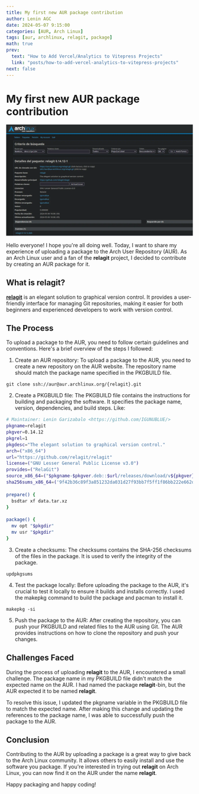 ```yaml
---
title: My first new AUR package contribution
author: Lenin AGC
date: 2024-05-07 9:15:00
categories: [AUR, Arch Linux]
tags: [aur, archlinux, relagit, package]
math: true
prev:
  text: "How to Add Vercel/Analytics to Vitepress Projects"
  link: "posts/how-to-add-vercel-analytics-to-vitepress-projects"
next: false
---
```

# My first new AUR package contribution
![vitepress logo with clouds](/assets/img_posts/post10_img0.webp)

Hello everyone! I hope you're all doing well. Today, I want to share my experience of uploading a package to the Arch User Repository (AUR). As an Arch Linux user and a fan of the **relagit** project, I decided to contribute by creating an AUR package for it.

## What is **relagit**?
[**relagit**](https://rela.dev/) is an elegant solution to graphical version control. It provides a user-friendly interface for managing Git repositories, making it easier for both beginners and experienced developers to work with version control.

## The Process
To upload a package to the AUR, you need to follow certain guidelines and conventions. Here's a brief overview of the steps I followed:

1. Create an AUR repository: To upload a package to the AUR, you need to create a new repository on the AUR website. The repository name should match the package name specified in the PKGBUILD file.
```console
git clone ssh://aur@aur.archlinux.org/{relagit}.git
```

2. Create a PKGBUILD file: The PKGBUILD file contains the instructions for building and packaging the software. It specifies the package name, version, dependencies, and build steps. Like:
```bash
# Maintainer: Lenin Garizabalo <https://github.com/IGUNUBLUE/>
pkgname=relagit
pkgver=0.14.12
pkgrel=1
pkgdesc="The elegant solution to graphical version control."
arch=("x86_64")
url="https://github.com/relagit/relagit"
license=("GNU Lesser General Public License v3.0")
provides=("RelaGit")
source_x86_64=("$pkgname-$pkgver.deb::$url/releases/download/v${pkgver}/${provides}-linux.deb")
sha256sums_x86_64=('9f42b36c89f3a851232da031d27f93bb7f5ff1f86bb222e662d1ae9b6a72162a')

prepare() {
  bsdtar xf data.tar.xz
}

package() {
  mv opt "$pkgdir"
  mv usr "$pkgdir"
}
```
3. Create a checksums: The checksums contains the SHA-256 checksums of the files in the package. It is used to verify the integrity of the package.
```console
updpkgsums 
```
4. Test the package locally: Before uploading the package to the AUR, it's crucial to test it locally to ensure it builds and installs correctly. I used the makepkg command to build the package and pacman to install it.
```console
makepkg -si
```
5. Push the package to the AUR: After creating the repository, you can push your PKGBUILD and related files to the AUR using Git. The AUR provides instructions on how to clone the repository and push your changes.

## Challenges Faced
During the process of uploading **relagit** to the AUR, I encountered a small challenge. The package name in my PKGBUILD file didn't match the expected name on the AUR. I had named the package **relagit**-bin, but the AUR expected it to be named **relagit**.

To resolve this issue, I updated the pkgname variable in the PKGBUILD file to match the expected name. After making this change and updating the references to the package name, I was able to successfully push the package to the AUR.

## Conclusion
Contributing to the AUR by uploading a package is a great way to give back to the Arch Linux community. It allows others to easily install and use the software you package. If you're interested in trying out **relagit** on Arch Linux, you can now find it on the AUR under the name **relagit**.

Happy packaging and happy coding!